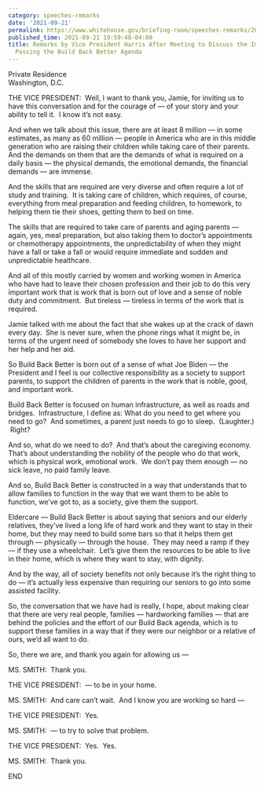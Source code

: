 ```yaml
---
category: speeches-remarks
date: '2021-09-21'
permalink: https://www.whitehouse.gov/briefing-room/speeches-remarks/2021/09/21/remarks-by-vice-president-harris-after-meeting-to-discuss-the-importance-of-passing-the-build-back-better-agenda/
published_time: 2021-09-21 19:59:48-04:00
title: Remarks by Vice President Harris After Meeting to Discuss the Importance of
  Passing the Build Back Better Agenda
---
```

 
Private Residence  
Washington, D.C.

THE VICE PRESIDENT:  Well, I want to thank you, Jamie, for inviting us
to have this conversation and for the courage of — of your story and
your ability to tell it.  I know it’s not easy. 

And when we talk about this issue, there are at least 8 million — in
some estimates, as many as 60 million — people in America who are in
this middle generation who are raising their children while taking care
of their parents.  And the demands on them that are the demands of what
is required on a daily basis — the physical demands, the emotional
demands, the financial demands — are immense. 

And the skills that are required are very diverse and often require a
lot of study and training.  It is taking care of children, which
requires, of course, everything from meal preparation and feeding
children, to homework, to helping them tie their shoes, getting them to
bed on time. 

The skills that are required to take care of parents and aging parents —
again, yes, meal preparation, but also taking them to doctor’s
appointments or chemotherapy appointments, the unpredictability of when
they might have a fall or take a fall or would require immediate and
sudden and unpredictable healthcare. 

And all of this mostly carried by women and working women in America who
have had to leave their chosen profession and their job to do this very
important work that is work that is born out of love and a sense of
noble duty and commitment.  But tireless — tireless in terms of the work
that is required. 

Jamie talked with me about the fact that she wakes up at the crack of
dawn every day.  She is never sure, when the phone rings what it might
be, in terms of the urgent need of somebody she loves to have her
support and her help and her aid. 

So Build Back Better is born out of a sense of what Joe Biden — the
President and I feel is our collective responsibility as a society to
support parents, to support the children of parents in the work that is
noble, good, and important work. 

Build Back Better is focused on human infrastructure, as well as roads
and bridges.  Infrastructure, I define as: What do you need to get where
you need to go?  And sometimes, a parent just needs to go to sleep. 
(Laughter.)  Right? 

And so, what do we need to do?  And that’s about the caregiving
economy.  That’s about understanding the nobility of the people who do
that work, which is physical work, emotional work.  We don’t pay them
enough — no sick leave, no paid family leave. 

And so, Build Back Better is constructed in a way that understands that
to allow families to function in the way that we want them to be able to
function, we’ve got to, as a society, give them the support.

Eldercare — Build Back Better is about saying that seniors and our
elderly relatives, they’ve lived a long life of hard work and they want
to stay in their home, but they may need to build some bars so that it
helps them get through — physically — through the house.  They may need
a ramp if they — if they use a wheelchair.  Let’s give them the
resources to be able to live in their home, which is where they want to
stay, with dignity.

And by the way, all of society benefits not only because it’s the right
thing to do — it’s actually less expensive than requiring our seniors to
go into some assisted facility. 

So, the conversation that we have had is really, I hope, about making
clear that there are very real people, families — hardworking families —
that are behind the policies and the effort of our Build Back agenda,
which is to support these families in a way that if they were our
neighbor or a relative of ours, we’d all want to do. 

So, there we are, and thank you again for allowing us —

MS. SMITH:  Thank you.

THE VICE PRESIDENT:  — to be in your home.

MS. SMITH:  And care can’t wait.  And I know you are working so hard —

THE VICE PRESIDENT:  Yes.

MS. SMITH:  — to try to solve that problem.

THE VICE PRESIDENT:  Yes.  Yes.

MS. SMITH:  Thank you.                

END
